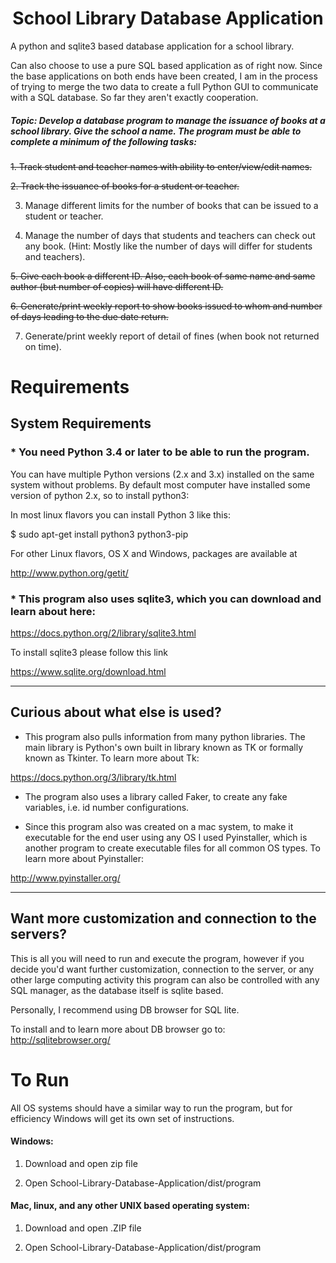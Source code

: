 # <center> School Library Database Application <center>

A python and sqlite3 based database application for a school library.

Can also choose to use a pure SQL based application as of right now. Since the base applications on both ends have been created, I am in the process of trying to merge the two data to create a full Python GUI to communicate with a SQL database. So far they aren't exactly cooperation.

##### Topic: Develop a database program to manage the issuance of books at a school library. Give the school a name. The program must be able to complete a minimum of the following tasks:

~~1. Track student and teacher names with ability to enter/view/edit names.~~

~~2. Track the issuance of books for a student or teacher.~~

3. Manage different limits for the number of books that can be issued to a student or teacher.

4. Manage the number of days that students and teachers can check out any book. (Hint: Mostly like the number of days will differ for students and teachers).

~~5. Give each book a different ID. Also, each book of same name and same author (but number of copies) will have different ID.~~

~~6. Generate/print weekly report to show books issued to whom and number of days leading to the due date return.~~

7. Generate/print weekly report of detail of fines (when book not returned on time).


# Requirements

## System Requirements

### * You need Python 3.4 or later to be able to run the program.

You can have multiple Python versions (2.x and 3.x) installed on the same system without problems.
By default most computer have installed some version of python 2.x, so to install python3:

In most linux flavors you can install Python 3 like this:

$ sudo apt-get install python3 python3-pip

For other Linux flavors, OS X and Windows, packages are available at

http://www.python.org/getit/

### * This program also uses sqlite3, which you can download and learn about here:

https://docs.python.org/2/library/sqlite3.html

To install sqlite3 please follow this link

https://www.sqlite.org/download.html
___

## Curious about what else is used?

* This program also pulls information from many python libraries. The main library is Python's own built in library known as TK or formally known as Tkinter. To learn more about Tk:

https://docs.python.org/3/library/tk.html

* The program also uses a library called Faker, to create any fake variables, i.e. id number configurations.

* Since this program also was created on a mac system, to make it executable for the end user using any OS I used Pyinstaller, which is another program to create executable files for all common OS types. To learn more about Pyinstaller:

http://www.pyinstaller.org/


---

## Want more customization and connection to the servers?

This is all you will need to run and execute the program, however if you decide you'd want further customization, connection to the server, or any other large computing activity this program can also be controlled with any SQL manager, as the database itself is sqlite based.

Personally, I recommend using DB browser for SQL lite.

To install and to learn more about DB browser go to:
http://sqlitebrowser.org/


# To Run

All OS systems should have a similar way to run the program, but for efficiency Windows will get its own set of instructions.

#### Windows:

1. Download and open zip file

2. Open School-Library-Database-Application/dist/program

#### Mac, linux, and any other UNIX based operating system:

1. Download and open .ZIP file

2. Open School-Library-Database-Application/dist/program
